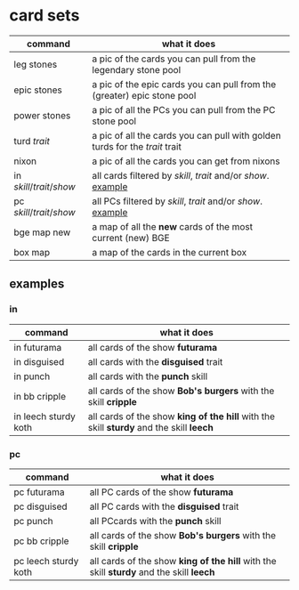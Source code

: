 # card sets
|command|what it does|
|---|---|
| leg stones | a pic of the cards you can pull from the legendary stone pool |
| epic stones | a pic of the epic cards you can pull from the (greater) epic stone pool |
| power stones | a pic of all the PCs you can pull from the PC stone pool |
| turd _trait_ | a pic of all the cards you can pull with golden turds for the _trait_ trait |
| nixon | a pic of all the cards you can get from nixons |
|in _skill_/_trait_/_show_ | all cards filtered by _skill_, _trait_ and/or _show_. [example](#exin) |
|pc _skill_/_trait_/_show_ | all PCs filtered by _skill_, _trait_ and/or _show_. [example](#expc) |
| bge map new | a map of all the **new** cards of the most current (new) BGE |
| box map | a map of the cards in the current box|

## examples

### in<a name="exin"></a>
|command|what it does|
|---|---|
|in futurama | all cards of the show **futurama** |
|in disguised | all cards with the **disguised** trait |
|in punch | all cards with the **punch** skill |
|in bb cripple| all cards of the show **Bob's burgers** with the skill **cripple**|
|in leech sturdy koth | all cards of the show **king of the hill** with the skill **sturdy** and the skill **leech**|

### pc<a name="expc"></a>
|command|what it does|
|---|---|
|pc futurama | all PC cards of the show **futurama** |
|pc disguised | all PC cards with the **disguised** trait |
|pc punch | all PCcards with the **punch** skill |
|pc bb cripple| all cards of the show **Bob's burgers** with the skill **cripple**|
|pc leech sturdy koth | all cards of the show **king of the hill** with the skill **sturdy** and the skill **leech**|
<!--stackedit_data:
eyJoaXN0b3J5IjpbLTEyMjg2MjQzMTAsMTQwODU1NjIxNywtMT
ExMjQ0OTQ3Niw2MzA3NTU1MjldfQ==
-->